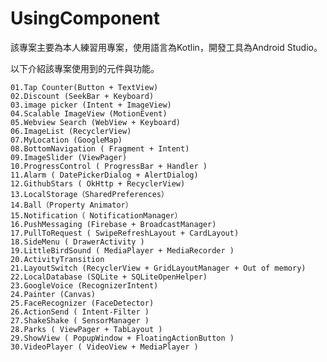 # UsingComponent
該專案主要為本人練習用專案，使用語言為Kotlin，開發工具為Android Studio。

以下介紹該專案使用到的元件與功能。

    01.Tap Counter(Button + TextView)
    02.Discount (SeekBar + Keyboard)
    03.image picker (Intent + ImageView)
    04.Scalable ImageView (MotionEvent)
    05.Webview Search (WebView + Keyboard)
    06.ImageList (RecyclerView)
    07.MyLocation (GoogleMap)
    08.BottomNavigation ( Fragment + Intent)
    09.ImageSlider (ViewPager)
    10.ProgressControl ( ProgressBar + Handler )
    11.Alarm ( DatePickerDialog + AlertDialog)
    12.GithubStars ( OkHttp + RecyclerView)
    13.LocalStorage（SharedPreferences）
    14.Ball（Property Animator）
    15.Notification（ NotificationManager）
    16.PushMessaging (Firebase + BroadcastManager)
    17.PullToRequest ( SwipeRefreshLayout + CardLayout)
    18.SideMenu ( DrawerActivity )
    19.LittleBirdSound ( MediaPlayer + MediaRecorder )
    20.ActivityTransition
    21.LayoutSwitch (RecyclerView + GridLayoutManager + Out of memory)
    22.LocalDatabase (SQLite + SQLiteOpenHelper)
    23.GoogleVoice (RecognizerIntent)
    24.Painter (Canvas)
    25.FaceRecognizer (FaceDetector)
    26.ActionSend ( Intent-Filter )
    27.ShakeShake ( SensorManager )
    28.Parks ( ViewPager + TabLayout )
    29.ShowView ( PopupWindow + FloatingActionButton )
    30.VideoPlayer ( VideoView + MediaPlayer )
